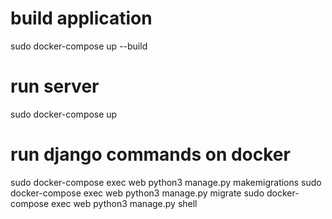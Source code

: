# build application

sudo docker-compose up --build

# run server

sudo docker-compose up

# run django commands on docker

sudo docker-compose exec web python3 manage.py makemigrations
sudo docker-compose exec web python3 manage.py migrate
sudo docker-compose exec web python3 manage.py shell
